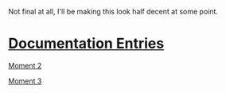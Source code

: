 Not final at all, I'll be making this look half decent at some point.

[Documentation Entries](./entries/index.md)
=====================

[Moment 2](./moment/moment2.md)

[Moment 3](./moment/moment3.md)
